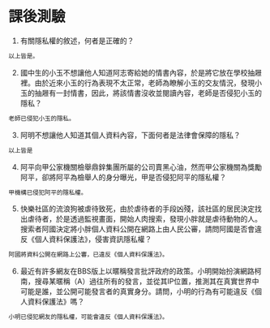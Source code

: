 # 課後測驗

1. 有關隱私權的敘述，何者是正確的？
```bash
以上皆是。
```

2. 國中生的小玉不想讓他人知道阿志寄給她的情書內容，於是將它放在學校抽屜裡。由於近來小玉的行為表現不太正常，老師為瞭解小玉的交友情況，發現小玉的抽屜有一封情書，因此，將該情書沒收並閱讀內容，老師是否侵犯小玉的隱私？
```bash
老師已侵犯小玉的隱私。
```

3. 阿明不想讓他人知道其個人資料內容，下面何者是法律會保障的隱私？
```bash
以上皆是
```

4. 阿平向甲公家機關檢舉鼎鋅集團所屬的公司賣黑心油，然而甲公家機關為獎勵阿平，卻將阿平為檢舉人的身分曝光，甲是否侵犯阿平的隱私權？
```bash
甲機構已侵犯阿平的隱私權。
```

5. 快樂社區的流浪狗被虐待致死，由於虐待者的手段凶殘，該社區的居民決定找出虐待者，於是透過監視畫面，開始人肉搜索，發現小胖就是虐待動物的人。搜索者阿國決定將小胖個人資料公開在網路上由人民公審，請問阿國是否會違反《個人資料保護法》，侵害資訊隱私權？
```bash
阿國將資料公開在網路上公審，已違反《個人資料保護法》。
```

6. 最近有許多網友在BBS版上以暱稱發言批評政府的政策。小明開始扮演網路柯南，搜尋某暱稱（A）過往所有的發言，並從其IP位置，推測其在真實世界中可能是誰，並公開可能發言者的真實身分。請問，小明的行為有可能違反《個人資料保護法》嗎？
```bash
小明已侵犯網友的隱私權，可能會違反《個人資料保護法》。
```